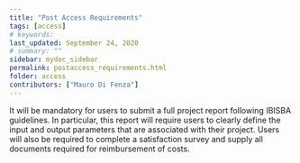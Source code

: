 ```yaml
---
title: "Post Access Requirements"
tags: [access]
# keywords:
last_updated: September 24, 2020
# summary: ""
sidebar: mydoc_sidebar
permalink: postaccess_requirements.html
folder: access
contributors: ["Mauro Di Fenza"]
---
```


It will be mandatory for users to submit a full project report following IBISBA guidelines. 
In particular, this report will require users to clearly define the input and output parameters that are associated with their project. 
Users will also be required to complete a satisfaction survey and supply all documents required for reimbursement of costs. 
